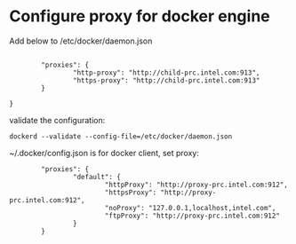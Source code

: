 # Configure proxy for docker engine
Add below to /etc/docker/daemon.json
```

        "proxies": {
                "http-proxy": "http://child-prc.intel.com:913",
                "https-proxy": "http://child-prc.intel.com:913"
        }

}
```
validate the configuration:
```
dockerd --validate --config-file=/etc/docker/daemon.json
```
~/.docker/config.json is for docker client, set proxy:
```
        "proxies": {
                "default": {
                        "httpProxy": "http://proxy-prc.intel.com:912",
                        "httpsProxy": "http://proxy-prc.intel.com:912",
                        "noProxy": "127.0.0.1,localhost,intel.com",
                        "ftpProxy": "http://proxy-prc.intel.com:912"
                }
        }
```
